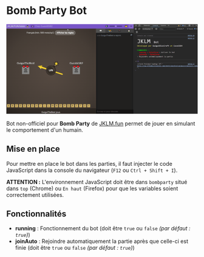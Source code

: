 # Bomb Party Bot

![demo](jklm-bot-demo.gif)

Bot non-officiel pour **Bomb Party** de [JKLM.fun](https://jklm.fun/) permet de jouer en simulant le comportement d'un humain.

## Mise en place

Pour mettre en place le bot dans les parties, il faut injecter le code JavaScript dans la console du navigateur (`F12` ou `Ctrl + Shift + I`).

**ATTENTION :** L'environnement JavaScript doit être dans `bombparty` situé dans `top` (Chrome) ou `En haut` (Firefox) pour que les variables soient correctement utilisées.

## Fonctionnalités

- **running** : Fonctionnement du bot (doit être `true` ou `false` *(par défaut : `true`)*)
- **joinAuto** : Rejoindre automatiquement la partie après que celle-ci est finie (doit être `true` ou `false` *(par défaut : `true`)*)